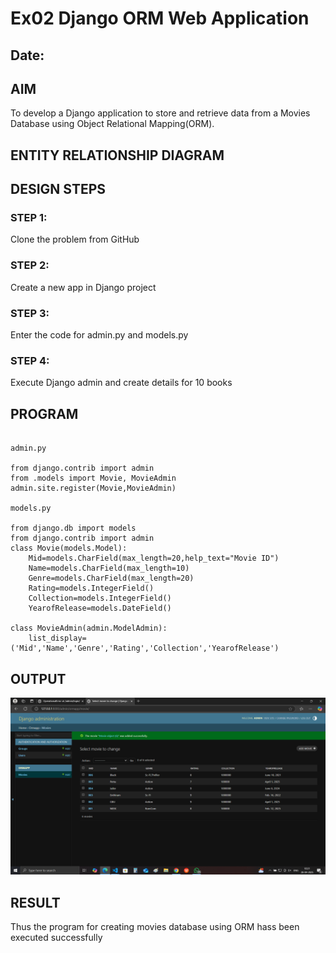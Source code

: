 # Ex02 Django ORM Web Application
## Date: 

## AIM
To develop a Django application to store and retrieve data from a Movies Database using Object Relational Mapping(ORM).

## ENTITY RELATIONSHIP DIAGRAM



## DESIGN STEPS

### STEP 1:
Clone the problem from GitHub

### STEP 2:
Create a new app in Django project

### STEP 3:
Enter the code for admin.py and models.py

### STEP 4:
Execute Django admin and create details for 10 books

## PROGRAM
```

admin.py

from django.contrib import admin
from .models import Movie, MovieAdmin
admin.site.register(Movie,MovieAdmin)

models.py

from django.db import models
from django.contrib import admin
class Movie(models.Model):
    Mid=models.CharField(max_length=20,help_text="Movie ID")
    Name=models.CharField(max_length=10)
    Genre=models.CharField(max_length=20)
    Rating=models.IntegerField()
    Collection=models.IntegerField()
    YearofRelease=models.DateField()
    
class MovieAdmin(admin.ModelAdmin):
    list_display=('Mid','Name','Genre','Rating','Collection','YearofRelease')

```



## OUTPUT

![alt text](<Screenshot (5).png>)


## RESULT
Thus the program for creating movies database using ORM hass been executed successfully
